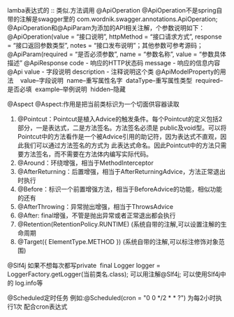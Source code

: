lamba表达式的 :: 类似.方法调用
@ApiOperation
@ApiOperation不是spring自带的注解是swagger里的
com.wordnik.swagger.annotations.ApiOperation;
@ApiOperation和@ApiParam为添加的API相关注解，个参数说明如下：
@ApiOperation(value = “接口说明”, httpMethod = “接口请求方式”, response = “接口返回参数类型”, notes = “接口发布说明”；其他参数可参考源码；
@ApiParam(required = “是否必须参数”, name = “参数名称”, value = “参数具体描述”
@ApiResponse
code - 响应的HTTP状态码
message - 响应的信息内容
@Api
value - 字段说明
description - 注释说明这个类
@ApiModelProperty的用法   
value–字段说明 
name–重写属性名字 
dataType–重写属性类型 
required–是否必填 
example–举例说明 
hidden–隐藏

@Aspect
@Aspect:作用是把当前类标识为一个切面供容器读取
1.  @Pointcut：Pointcut是植入Advice的触发条件。每个Pointcut的定义包括2部分，一是表达式，二是方法签名。方法签名必须是 public及void型。可以将Pointcut中的方法看作是一个被Advice引用的助记符，因为表达式不直观，因此我们可以通过方法签名的方式为 此表达式命名。因此Pointcut中的方法只需要方法签名，而不需要在方法体内编写实际代码。
2.  @Around：环绕增强，相当于MethodInterceptor
3.  @AfterReturning：后置增强，相当于AfterReturningAdvice，方法正常退出时执行
4.  @Before：标识一个前置增强方法，相当于BeforeAdvice的功能，相似功能的还有
5.  @AfterThrowing：异常抛出增强，相当于ThrowsAdvice
6.  @After: final增强，不管是抛出异常或者正常退出都会执行
1.  @Retention(RetentionPolicy.RUNTIME)
(系统自带的注解,可以设置注解的生命周期
2.  @Target({ ElementType.METHOD })
(系统自带的注解,可以标注修饰对象范围)


@Slf4j
如果不想每次都写private  final Logger logger = LoggerFactory.getLogger(当前类名.class); 可以用注解@Slf4j;
可以使用Slf4j中的 log.info等
  

@Scheduled定时任务
例如:@Scheduled(cron = "0 0 */2 * * ?")
为每2小时执行1次
配合cron表达式